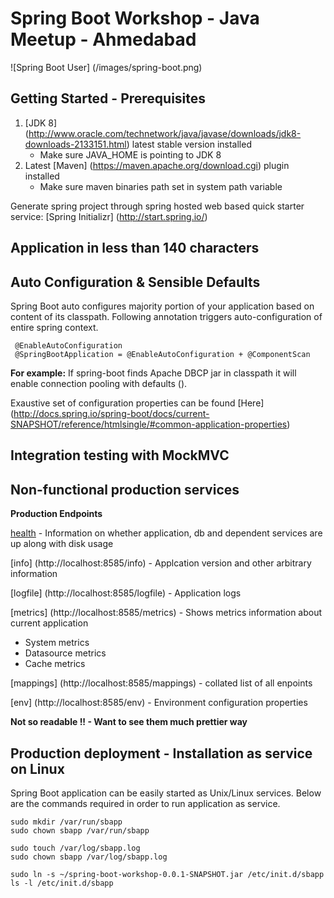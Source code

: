 # Spring Boot Workshop - Java Meetup - Ahmedabad

![Spring Boot User] (/images/spring-boot.png)

## Getting Started - Prerequisites

1. [JDK 8] (http://www.oracle.com/technetwork/java/javase/downloads/jdk8-downloads-2133151.html) latest stable version installed
    * Make sure JAVA_HOME is pointing to JDK 8
2. Latest [Maven] (https://maven.apache.org/download.cgi) plugin installed
    * Make sure maven binaries path set in system path variable

Generate spring project through spring hosted web based quick starter service: [Spring Initializr] (http://start.spring.io/) 

## Application in less than 140 characters

## Auto Configuration & Sensible Defaults

Spring Boot auto configures majority portion of your application based on content of its classpath. Following annotation triggers auto-configuration of entire spring context.
    
     @EnableAutoConfiguration
     @SpringBootApplication = @EnableAutoConfiguration + @ComponentScan

**For example:** If spring-boot finds Apache DBCP jar in classpath it will enable connection pooling with defaults (). 
 
Exaustive set of configuration properties can be found [Here] (http://docs.spring.io/spring-boot/docs/current-SNAPSHOT/reference/htmlsingle/#common-application-properties)

## Integration testing with MockMVC
## Non-functional production services

**Production Endpoints**

[health](http://localhost:8585/health) - Information on whether application, db and dependent services are up along with disk usage

[info] (http://localhost:8585/info) - Applcation version and other arbitrary information

[logfile] (http://localhost:8585/logfile) - Application logs

[metrics] (http://localhost:8585/metrics) - Shows metrics information about current application

* System metrics
* Datasource metrics
* Cache metrics

[mappings] (http://localhost:8585/mappings) - collated list of all enpoints

[env] (http://localhost:8585/env) - Environment configuration properties

**Not so readable !! - Want to see them much prettier way**

## Production deployment - Installation as service on Linux

Spring Boot application can be easily started as Unix/Linux services. Below are the commands required in order to run application as service.

    sudo mkdir /var/run/sbapp
	sudo chown sbapp /var/run/sbapp

	sudo touch /var/log/sbapp.log
	sudo chown sbapp /var/log/sbapp.log

	sudo ln -s ~/spring-boot-workshop-0.0.1-SNAPSHOT.jar /etc/init.d/sbapp
	ls -l /etc/init.d/sbapp

	
